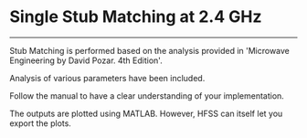# Single Stub Matching at 2.4 GHz
-------------------------------------------------------  
Stub Matching is performed based on the analysis provided in 'Microwave Engineering by David Pozar. 4th Edition'.  

Analysis of various parameters have been included. 

Follow the manual to have a clear understanding of your implementation.  

The outputs are plotted using MATLAB. However, HFSS can itself let you export the plots.  
